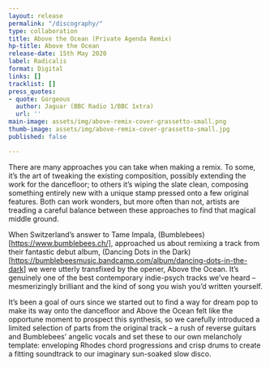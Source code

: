 ```yaml
---
layout: release
permalink: "/discography/"
type: collaboration
title: Above the Ocean (Private Agenda Remix)
hp-title: Above the Ocean
release-date: 15th May 2020
label: Radicalis
format: Digital
links: []
tracklist: []
press_quotes:
- quote: Gorgeous
  author: Jaguar (BBC Radio 1/BBC 1xtra)
  url: ''
main-image: assets/img/above-remix-cover-grassetto-small.png
thumb-image: assets/img/above-remix-cover-grassetto-small.jpg
published: false

---
```

There are many approaches you can take when making a remix. To some, it’s the art of tweaking the existing composition, possibly extending the work for the dancefloor; to others it’s wiping the slate clean, composing something entirely new with a unique stamp pressed onto a few original features. Both can work wonders, but more often than not, artists are treading a careful balance between these approaches to find that magical middle ground. 

When Switzerland’s answer to Tame Impala, (Bumblebees)[https://www.bumblebees.ch/], approached us about remixing a track from their fantastic debut album, (Dancing Dots in the Dark)[https://bumblebeesmusic.bandcamp.com/album/dancing-dots-in-the-dark] we were utterly transfixed by the opener, Above the Ocean. It’s genuinely one of the best contemporary indie-psych tracks we’ve heard – mesmerizingly brilliant and the kind of song you wish you’d written yourself. 

It’s been a goal of ours since we started out to find a way for dream pop to make its way onto the dancefloor and Above the Ocean felt like the opportune moment to prospect this synthesis, so we carefully introduced a limited selection of parts from the original track – a rush of reverse guitars and Bumblebees’ angelic vocals and set these to our own melancholy template: enveloping Rhodes chord progressions and crisp drums to create a fitting soundtrack to our imaginary sun-soaked slow disco.
